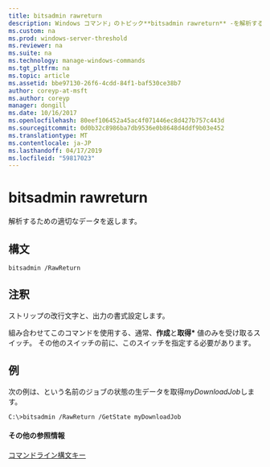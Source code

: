 ```yaml
---
title: bitsadmin rawreturn
description: Windows コマンド」のトピック**bitsadmin rawreturn** -を解析するための適切なデータを返します。
ms.custom: na
ms.prod: windows-server-threshold
ms.reviewer: na
ms.suite: na
ms.technology: manage-windows-commands
ms.tgt_pltfrm: na
ms.topic: article
ms.assetid: bbe97130-26f6-4cdd-84f1-baf530ce38b7
author: coreyp-at-msft
ms.author: coreyp
manager: dongill
ms.date: 10/16/2017
ms.openlocfilehash: 80eef106452a45ac4f071446ec8d427b757c443d
ms.sourcegitcommit: 0d0b32c8986ba7db9536e0b8648d4ddf9b03e452
ms.translationtype: MT
ms.contentlocale: ja-JP
ms.lasthandoff: 04/17/2019
ms.locfileid: "59817023"
---
```

# <a name="bitsadmin-rawreturn"></a>bitsadmin rawreturn

解析するための適切なデータを返します。

## <a name="syntax"></a>構文

```
bitsadmin /RawReturn
```

## <a name="remarks"></a>注釈

ストリップの改行文字と、出力の書式設定します。

組み合わせてこのコマンドを使用する、通常、**作成**と**取得\*** 値のみを受け取るスイッチ。 その他のスイッチの前に、このスイッチを指定する必要があります。

## <a name="BKMK_examples"></a>例

次の例は、という名前のジョブの状態の生データを取得*myDownloadJob*します。
```
C:\>bitsadmin /RawReturn /GetState myDownloadJob
```

#### <a name="additional-references"></a>その他の参照情報

[コマンドライン構文キー](command-line-syntax-key.md)